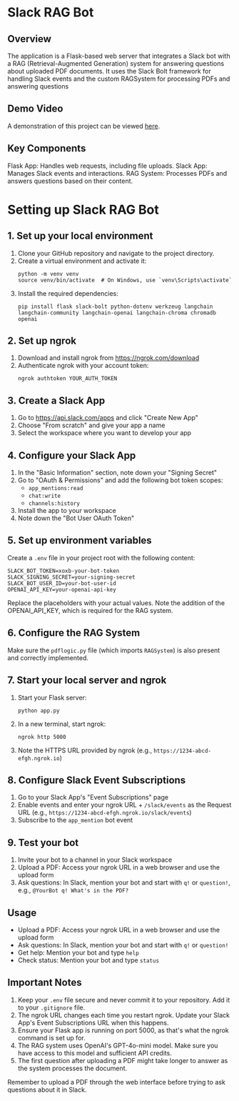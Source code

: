 # Slack RAG Bot

## Overview
The application is a Flask-based web server that integrates a Slack bot with a RAG (Retrieval-Augmented Generation) system for answering questions about uploaded PDF documents. It uses the Slack Bolt framework for handling Slack events and the custom RAGSystem for processing PDFs and answering questions

## Demo Video

A demonstration of this project can be viewed [here](https://drive.google.com/file/d/1S-LT3pWbtdOz9M_6LhSVvTOpmQOJbw8f/view?usp=sharing).

## Key Components

Flask App: Handles web requests, including file uploads.
Slack App: Manages Slack events and interactions.
RAG System: Processes PDFs and answers questions based on their content.

# Setting up Slack RAG Bot

## 1. Set up your local environment

1. Clone your GitHub repository and navigate to the project directory.
2. Create a virtual environment and activate it:
   ```
   python -m venv venv
   source venv/bin/activate  # On Windows, use `venv\Scripts\activate`
   ```
3. Install the required dependencies:
   ```
   pip install flask slack-bolt python-dotenv werkzeug langchain langchain-community langchain-openai langchain-chroma chromadb openai
   ```

## 2. Set up ngrok

1. Download and install ngrok from https://ngrok.com/download
2. Authenticate ngrok with your account token:
   ```
   ngrok authtoken YOUR_AUTH_TOKEN
   ```

## 3. Create a Slack App

1. Go to https://api.slack.com/apps and click "Create New App"
2. Choose "From scratch" and give your app a name
3. Select the workspace where you want to develop your app

## 4. Configure your Slack App

1. In the "Basic Information" section, note down your "Signing Secret"
2. Go to "OAuth & Permissions" and add the following bot token scopes:
   - `app_mentions:read`
   - `chat:write`
   - `channels:history`
3. Install the app to your workspace
4. Note down the "Bot User OAuth Token"

## 5. Set up environment variables

Create a `.env` file in your project root with the following content:

```
SLACK_BOT_TOKEN=xoxb-your-bot-token
SLACK_SIGNING_SECRET=your-signing-secret
SLACK_BOT_USER_ID=your-bot-user-id
OPENAI_API_KEY=your-openai-api-key
```

Replace the placeholders with your actual values. Note the addition of the OPENAI_API_KEY, which is required for the RAG system.

## 6. Configure the RAG System

Make sure the `pdflogic.py` file (which imports `RAGSystem`) is also present and correctly implemented.

## 7. Start your local server and ngrok

1. Start your Flask server:
   ```
   python app.py
   ```
2. In a new terminal, start ngrok:
   ```
   ngrok http 5000
   ```
3. Note the HTTPS URL provided by ngrok (e.g., `https://1234-abcd-efgh.ngrok.io`)

## 8. Configure Slack Event Subscriptions

1. Go to your Slack App's "Event Subscriptions" page
2. Enable events and enter your ngrok URL + `/slack/events` as the Request URL
   (e.g., `https://1234-abcd-efgh.ngrok.io/slack/events`)
3. Subscribe to the `app_mention` bot event

## 9. Test your bot

1. Invite your bot to a channel in your Slack workspace
2. Upload a PDF: Access your ngrok URL in a web browser and use the upload form
3. Ask questions: In Slack, mention your bot and start with `q!` or `question!`, e.g., `@YourBot q! What's in the PDF?`

## Usage

- Upload a PDF: Access your ngrok URL in a web browser and use the upload form
- Ask questions: In Slack, mention your bot and start with `q!` or `question!`
- Get help: Mention your bot and type `help`
- Check status: Mention your bot and type `status`

## Important Notes

1. Keep your `.env` file secure and never commit it to your repository. Add it to your `.gitignore` file.
2. The ngrok URL changes each time you restart ngrok. Update your Slack App's Event Subscriptions URL when this happens.
3. Ensure your Flask app is running on port 5000, as that's what the ngrok command is set up for.
4. The RAG system uses OpenAI's GPT-4o-mini model. Make sure you have access to this model and sufficient API credits.
5. The first question after uploading a PDF might take longer to answer as the system processes the document.

Remember to upload a PDF through the web interface before trying to ask questions about it in Slack.

